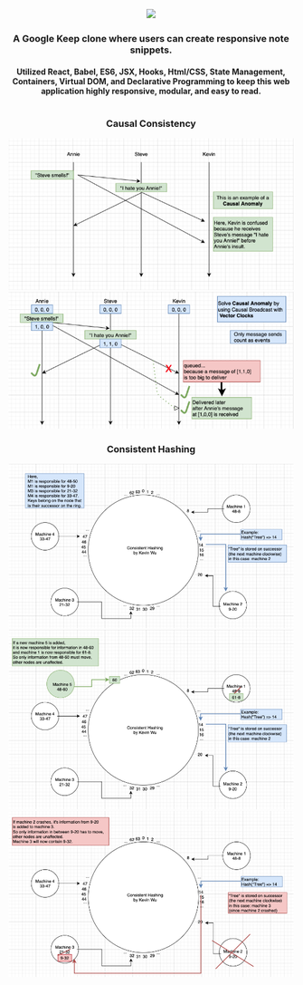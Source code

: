 <p align="center">
  <img src="images/google-title.png" />
</p>
<h3 align="center">
  A Google Keep clone where users can create responsive note snippets.</br>
</h3>
<h4 align="center">
   Utilized React, Babel, ES6, JSX, Hooks, Html/CSS, State Management, Containers, Virtual DOM, and Declarative Programming
 to keep this web application highly responsive, modular, and easy to read.
</h4>
<h1></h1>
<h3 align="center">Causal Consistency</h3>
<p align="center">
  <img src="images/DS-causalanomaly.png" />
  <img src="images/DS-causalbroad.png" />
</p>
<h3 align="center">Consistent Hashing</h3>
<p align="center">
  <img src="images/DS-default.png" />
  <img src="images/DS-newnode.png" />
  <img src="images/DS-crash.png" />
</p>
